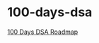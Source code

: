 # 100-days-dsa
[100 Days DSA Roadmap](https://whimsical.com/100-days-of-dsa-JjsnhMcKViecPVFfFAZx3g)
